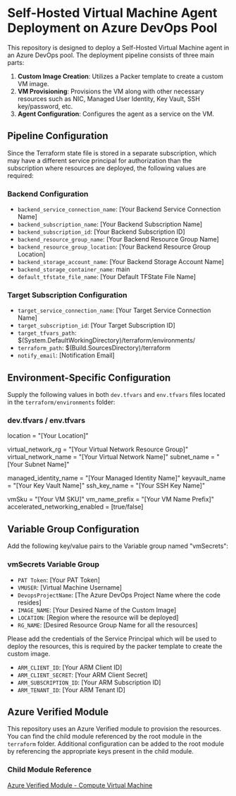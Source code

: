 
# Self-Hosted Virtual Machine Agent Deployment on Azure DevOps Pool

This repository is designed to deploy a Self-Hosted Virtual Machine agent in an Azure DevOps pool. The deployment pipeline consists of three main parts:

1. **Custom Image Creation**: Utilizes a Packer template to create a custom VM image.
2. **VM Provisioning**: Provisions the VM along with other necessary resources such as NIC, Managed User Identity, Key Vault, SSH key/password, etc.
3. **Agent Configuration**: Configures the agent as a service on the VM.

## Pipeline Configuration

Since the Terraform state file is stored in a separate subscription, which may have a different service principal for authorization than the subscription where resources are deployed, the following values are required:

### Backend Configuration
- `backend_service_connection_name`: [Your Backend Service Connection Name]
- `backend_subscription_name`: [Your Backend Subscription Name]
- `backend_subscription_id`: [Your Backend Subscription ID]
- `backend_resource_group_name`: [Your Backend Resource Group Name]
- `backend_resource_group_location`: [Your Backend Resource Group Location]
- `backend_storage_account_name`: [Your Backend Storage Account Name]
- `backend_storage_container_name`: main
- `default_tfstate_file_name`: [Your Default TFState File Name]

### Target Subscription Configuration
- `target_service_connection_name`: [Your Target Service Connection Name]
- `target_subscription_id`: [Your Target Subscription ID]
- `target_tfvars_path`: $(System.DefaultWorkingDirectory)/terraform/environments/
- `terraform_path`: $(Build.SourcesDirectory)/terraform
- `notify_email`: [Notification Email]

## Environment-Specific Configuration

Supply the following values in both `dev.tfvars` and `env.tfvars` files located in the `terraform/environments` folder:

### dev.tfvars / env.tfvars
location                            = "[Your Location]"

virtual_network_rg                  = "[Your Virtual Network Resource Group]"
virtual_network_name                = "[Your Virtual Network Name]"
subnet_name                         = "[Your Subnet Name]"

managed_identity_name               = "[Your Managed Identity Name]"
keyvault_name                       = "[Your Key Vault Name]"
ssh_key_name                        = "[Your SSH Key Name]"

vmSku                               = "[Your VM SKU]"
vm_name_prefix                      = "[Your VM Name Prefix]"
accelerated_networking_enabled      = [true/false]

## Variable Group Configuration

Add the following key/value pairs to the Variable group named "vmSecrets":

### vmSecrets Variable Group

- `PAT Token`: [Your PAT Token]
- `VMUSER`: [Virtual Machine Username]
- `DevopsProjectName`: [The Azure DevOps Project Name where the code resides]
- `IMAGE_NAME`: [Your Desired Name of the Custom Image]
- `LOCATION`: [Region where the resource will be deployed]
- `RG_NAME`: [Desired Resource Group Name for all the resources]

Please add the credentials of the Service Principal which will be used to deploy the resources, this is required by the packer template to create the custom image.
- `ARM_CLIENT_ID`: [Your ARM Client ID]
- `ARM_CLIENT_SECRET`: [Your ARM Client Secret]
- `ARM_SUBSCRIPTION_ID`: [Your ARM Subscription ID]
- `ARM_TENANT_ID`: [Your ARM Tenant ID]

## Azure Verified Module

This repository uses an Azure Verified module to provision the resources. You can find the child module referenced by the root module in the `terraform` folder. Additional configuration can be added to the root module by referencing the appropriate keys present in the child module.

### Child Module Reference
[Azure Verified Module - Compute Virtual Machine](https://github.com/Azure/terraform-azurerm-avm-res-compute-virtualmachine/blob/main/main.linux_vm.tf)

